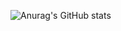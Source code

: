 
![Anurag's GitHub stats](https://github-readme-stats.vercel.app/api?username=Du-F23&show_icons=true&theme=dark)
